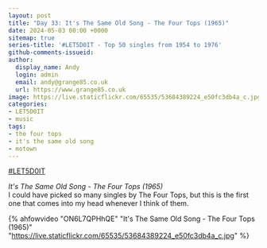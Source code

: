 ```yaml
---
layout: post
title: "Day 33: It's The Same Old Song - The Four Tops (1965)"
date: 2024-05-03 00:00 +0000
sitemap: true
series-title: '#LET5D0IT - Top 50 singles from 1954 to 1976'
github-comments-issueid:
author:
  display_name: Andy
  login: admin
  email: andy@grange85.co.uk
  url: https://www.grange85.co.uk
image: https://live.staticflickr.com/65535/53684389224_e50fc3db4a_c.jpg
categories:
- LET5D0IT
- music
tags:
- the four tops
- it's the same old song
- motown
---
```

[#LET5D0IT](https://bsky.app/profile/let5d0it.bsky.social)

_It's The Same Old Song - The Four Tops (1965)_  
I could have picked so many singles by The Four Tops, but this is the first one that comes into my head whenever I think of them. 

{% ahfowvideo "ON6L7QPHhQE" "It's The Same Old Song - The Four Tops (1965)" "https://live.staticflickr.com/65535/53684389224_e50fc3db4a_c.jpg" %}

